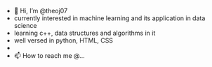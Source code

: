 - 👋 Hi, I’m @theoj07
- currently  interested in machine learning and its application in data science
-  learning c++, data structures and algorithms in it 
- well versed in python, HTML, CSS
- 
- 📫 How to reach me @...

<!---
theoj07/theoj07 is a ✨ special ✨ repository because its `README.md` (this file) appears on your GitHub profile.
You can click the Preview link to take a look at your changes.
--->

